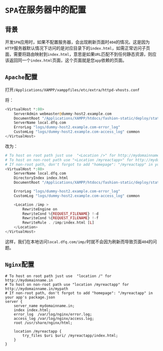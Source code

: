 # `SPA`在服务器中的配置

## 背景

开发`SPA`应用时，如果不配置服务器，会出现刷新页面时`404`的情况。这是因为`HTTP`服务器默认情况下访问的是对应目录下的`index.html`，如需正常访问子页面，需要将路由映射到`index.html`，意思是如果`URL`匹配不到任何静态资源，则应该返回同一个`index.html`页面，这个页面就是您`app`依赖的页面。

## `Apache`配置

打开`/Applications/XAMPP/xamppfiles/etc/extra/httpd-vhosts.conf`

将：

``` php
<VirtualHost *:80>
    ServerAdmin webmaster@dummy-host2.example.com
    DocumentRoot "/Applications/XAMPP/htdocs/fashion-static/deploy/static"
    ServerName local.dfq.com
    ErrorLog "logs/dummy-host2.example.com-error_log"
    CustomLog "logs/dummy-host2.example.com-access_log" common
</VirtualHost>
```

改为：

``` php
# To host on root path just use  "<Location />" for http://mydomainname.in
# To host on non-root path use "<Location /myreactapp>" for http://mydomainname.in/mypath
# If non-root path, don't forgot to add "homepage": "/myreactapp" in your app's package.json
<VirtualHost *:80>
	ServerName local.dfq.com
	DirectoryIndex index.html
	DocumentRoot "/Applications/XAMPP/htdocs/fashion-static/deploy/static"

	ErrorLog "logs/dummy-host2.example.com-error_log"
    CustomLog "logs/dummy-host2.example.com-access_log" common

	<Location /imp >
		RewriteEngine on
		RewriteCond %{REQUEST_FILENAME} !-d
		RewriteCond %{REQUEST_FILENAME} !-f
		RewriteRule . /imp/index.html [L]
	</Location>
</VirtualHost>
```

这样，我们在本地访问`local.dfq.com/imp/`时就不会因为刷新而导致页面`404`的问题。

## `Nginx`配置

``` nginx
# To host on root path just use  "location /" for http://mydomainname.in
# To host on non-root path use "location /myreactapp" for http://mydomainname.in/mypath
# If non-root path, don't forgot to add "homepage": "/myreactapp" in your app's package.json 
server {
    server_name mydomainname.in;
    index index.html;
    error_log  /var/log/nginx/error.log;
    access_log /var/log/nginx/access.log;
    root /usr/share/nginx/html;
  
    location /myreactapp {
        try_files $uri $uri/ /myreactapp/index.html;
    }
}
```
